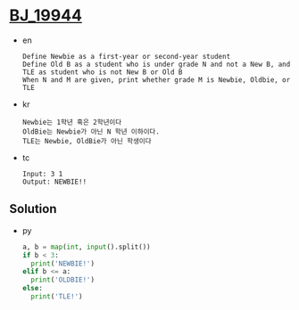 # [BJ_19944](https://acmicpc.net/problem/19944)

* en

  ```en
  Define Newbie as a first-year or second-year student
  Define Old B as a student who is under grade N and not a New B, and TLE as student who is not New B or Old B
  When N and M are given, print whether grade M is Newbie, Oldbie, or TLE
  ```

* kr

  ```kr
  Newbie는 1학년 혹은 2학년이다
  OldBie는 Newbie가 아닌 N 학년 이하이다.
  TLE는 Newbie, OldBie가 아닌 학생이다
  ```

* tc

  ```tc
  Input: 3 1
  Output: NEWBIE!!
  ```

## Solution

* py

  ```py
  a, b = map(int, input().split())
  if b < 3:
    print('NEWBIE!')
  elif b <= a:
    print('OLDBIE!')
  else:
    print('TLE!')
  ```
